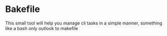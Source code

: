 # Bakefile
This small tool will help you manage cli tasks in a simple manner, something like a bash only outlook to makefile

